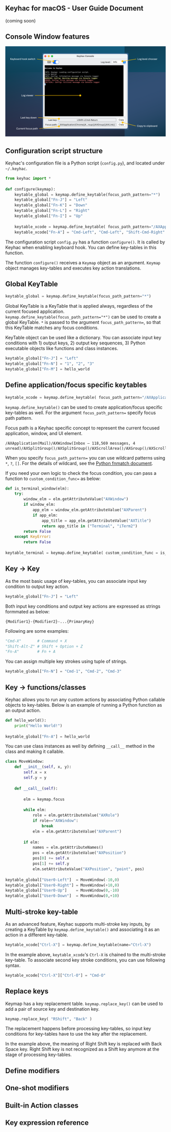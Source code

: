 ## Keyhac for macOS - User Guide Document

(coming soon)

## Console Window features

![](images/console-window-features.png)


## Configuration script structure

Keyhac's configuration file is a Python script (`config.py`), and located under `~/.keyhac`.

``` python
from keyhac import *

def configure(keymap):
    keytable_global = keymap.define_keytable(focus_path_pattern="*")
    keytable_global["Fn-J"] = "Left"
    keytable_global["Fn-K"] = "Down"
    keytable_global["Fn-L"] = "Right"
    keytable_global["Fn-I"] = "Up"

    keytable_xcode = keymap.define_keytable( focus_path_pattern="/AXApplication(Xcode)/*/AXTextArea()" )
    keytable_xcode["Fn-A"] = "Cmd-Left", "Cmd-Left", "Shift-Cmd-Right"
```

The configuration script `config.py` has a function `configure()`. It is called by Keyhac when enabling keyboard hook. You can define key-tables in this function.

The function `configure()` receives a `Keymap` object as an argument. `Keymap` object manages key-tables and executes key action translations.


## Global KeyTable

``` python
keytable_global = keymap.define_keytable(focus_path_pattern="*")
```

Global KeyTable is a KeyTable that is applied always, regardless of the current focused application. `keymap.define_keytable(focus_path_pattern="*")` can be used to create a global KeyTable. `*` is passed to the argument `focus_path_pattern=`, so that this KeyTable matches any focus conditions.

KeyTable object can be used like a dictionary. You can associate input key conditions with 1) output keys, 2) output key sequences, 3) Python executable objects like functions and class instances.

``` python
keytable_global["Fn-J"] = "Left"
keytable_global["Fn-N"] = "1", "2", "3"
keytable_global["Fn-M"] = hello_world
```


## Define application/focus specific keytables

``` python
keytable_xcode = keymap.define_keytable( focus_path_pattern="/AXApplication(Xcode)/*/AXTextArea()" )
```

`keymap.define_keytable()` can be used to create application/focus specific key-tables as well. For the argument `focus_path_pattern=` specify focus path pattern.

Focus path is a Keyhac specific concept to represent the current focused application, window, and UI element.

```
/AXApplication(Mail)/AXWindow(Inbox – 118,569 messages, 4 unread)/AXSplitGroup()/AXSplitGroup()/AXScrollArea()/AXGroup()/AXScrollArea()/AXGroup()/AXGroup()/AXScrollArea()/AXWebArea()
```

When you specify `focus_path_pattern=` you can use wildcard patterns using `*`, `?`, `[]`. For the details of wildcard, see the [Python fnmatch document](https://docs.python.org/3/library/fnmatch.html).


If you need your own logic to check the focus condition, you can pass a function to `custom_condition_func=` as below:

``` python
def is_terminal_window(elm):
    try:
        window_elm = elm.getAttributeValue("AXWindow")
        if window_elm:
            app_elm = window_elm.getAttributeValue("AXParent")
            if app_elm:
                app_title = app_elm.getAttributeValue("AXTitle")
                return app_title in ("Terminal", "iTerm2")
        return False
    except KeyError:
        return False

keytable_terminal = keymap.define_keytable( custom_condition_func = is_terminal_window )
```

## Key -> Key

As the most basic usage of key-tables, you can associate input key condition to output key action.

``` python
keytable_global["Fn-J"] = "Left"
```

Both input key conditions and output key actions are expressed as strings formmated as below:

```
{Modifier1}-{Modifier2}-...{PrimaryKey}
```

Following are some examples:

``` python
"Cmd-X"       # Command + X
"Shift-Alt-Z" # Shift + Option + Z
"Fn-A"        # Fn + A
```

You can assign multiple key strokes using tuple of strings.

``` python
keytable_global["Fn-N"] = "Cmd-1", "Cmd-2", "Cmd-3"
```

## Key -> functions/classes

Keyhac allows you to run any custom actions by associating Python callable objects to key-tables. Below is an example of running a Python function as an output action.

``` python
def hello_world():
    print("Hello World!")

keytable_global["Fn-A"] = hello_world
```

You can use class instances as well by defining `__call__` method in the class and making it callable.

``` python
class MoveWindow:
    def __init__(self, x, y):
        self.x = x
        self.y = y

    def __call__(self):

        elm = keymap.focus

        while elm:
            role = elm.getAttributeValue("AXRole")
            if role=="AXWindow":
                break
            elm = elm.getAttributeValue("AXParent")

        if elm:
            names = elm.getAttributeNames()
            pos = elm.getAttributeValue("AXPosition")
            pos[0] += self.x
            pos[1] += self.y
            elm.setAttributeValue("AXPosition", "point", pos)

keytable_global["User0-Left"]  = MoveWindow(-10,0)
keytable_global["User0-Right"] = MoveWindow(+10,0)
keytable_global["User0-Up"]    = MoveWindow(0,-10)
keytable_global["User0-Down"]  = MoveWindow(0,+10)
```

## Multi-stroke key-table

As an advanced feature, Keyhac supports multi-stroke key inputs, by creating a KeyTable by `keymap.define_keytable()` and associating it as an action in a different key-table.

``` python
keytable_xcode["Ctrl-X"] = keymap.define_keytable(name="Ctrl-X")
```

In the example above, `keytable_xcode`'s `Ctrl-X` is chained to the multi-stroke key-table. To associate second key stroke conditions, you can use following syntax.

``` python
keytable_xcode["Ctrl-X"]["Ctrl-O"] = "Cmd-O"
```


## Replace keys

Keymap has a key replacement table. `keymap.replace_key()` can be used to add a pair of source key and destination key.

``` python
keymap.replace_key( "RShift", "Back" )
```

The replacement happens before processing key-tables, so input key conditions for key-tables have to use the key after the replacement. 

In the example above, the meaning of Right Shift key is replaced with Back Space key. Right Shift key is not recognized as a Shift key anymore at the stage of processing key-tables.


## Define modifiers


## One-shot modifiers


## Built-in Action classes


## Key expression reference






